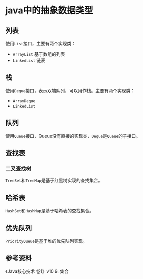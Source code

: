 # java中的抽象数据类型

## 列表

使用`List`接口，主要有两个实现类：

- `ArrayList` 基于数组的列表
- `LinkedList` 链表

## 栈

使用`Deque`接口，表示双端队列，可以用作栈。主要有两个实现类：

- `ArrayDeque`
- `LinkedList`

## 队列

使用`Queue`接口，Queue没有直接的实现类，`Deque`是`Queue`的子接口。

## 查找表

### 二叉查找树

`TreeSet`和`TreeMap`是基于红黑树实现的查找集合。

## 哈希表

`HashSet`和`HashMap`是基于哈希表的查找集合。

## 优先队列

`PriorityQueue`是基于堆的优先队列实现。

## 参考资料

《Java核心技术 卷1》v10 9. 集合